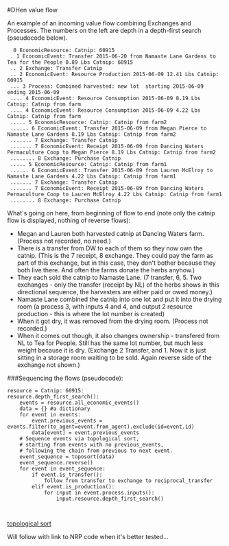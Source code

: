 #DHen value flow

An example of an incoming value flow combining Exchanges and Processes. The numbers on the left are depth in a depth-first search (pseudocode below).

```
  0 EconomicResource: Catnip: 60915
 . 1 EconomicEvent: Transfer 2015-06-20 from Namaste Lane Gardens to Tea for the People 0.89 Lbs Catnip: 60915
 .. 2 Exchange: Transfer Catnip
 .. 2 EconomicEvent: Resource Production 2015-06-09 12.41 Lbs Catnip: 60915
 ... 3 Process: Combined harvested: new lot  starting 2015-06-09 ending 2015-06-09
 .... 4 EconomicEvent: Resource Consumption 2015-06-09 8.19 Lbs Catnip: Catnip from farm
 .... 4 EconomicEvent: Resource Consumption 2015-06-09 4.22 Lbs Catnip: Catnip from farm
 ..... 5 EconomicResource: Catnip: Catnip from farm2
 ...... 6 EconomicEvent: Transfer 2015-06-09 from Megan Pierce to Namaste Lane Gardens 8.19 Lbs Catnip: Catnip from farm2
 ....... 7 Exchange: Transfer Catnip
 ....... 7 EconomicEvent: Receipt 2015-06-09 from Dancing Waters Permaculture Coop to Megan Pierce 8.19 Lbs Catnip: Catnip from farm2
 ........ 8 Exchange: Purchase Catnip
 ..... 5 EconomicResource: Catnip: Catnip from farm1
 ...... 6 EconomicEvent: Transfer 2015-06-09 from Lauren McElroy to Namaste Lane Gardens 4.22 Lbs Catnip: Catnip from farm1
 ....... 7 Exchange: Transfer Catnip
 ....... 7 EconomicEvent: Receipt 2015-06-09 from Dancing Waters Permaculture Coop to Lauren McElroy 4.22 Lbs Catnip: Catnip from farm1
 ........ 8 Exchange: Purchase Catnip
```

What's going on here, from beginning of flow to end (note only the catnip flow is displayed, nothing of reverse flows):
* Megan and Lauren both harvested catnip at Dancing Waters farm. (Process not recorded, no need.)
* There is a transfer from DW to each of them so they now own the catnip. (This is the 7 receipt, 8 exchange. They could pay the farm as part of this exchange, but in this case, they don't bother because they both live there.  And often the farms donate the herbs anyhow.)
* They each sold the catnip to Namaste Lane. (7 transfer, 6, 5. Two exchanges - only the transfer (receipt by NL) of the herbs shows in this directional sequence, the harvesters are either paid or owed money.)
* Namaste Lane combined the catnip into one lot and put it into the drying room (a process 3, with inputs 4 and 4, and output 2 resource production - this is where the lot number is created)
* When it got dry, it was removed from the drying room.  (Process not recorded.)
* When it comes out though, it also changes ownership - transfered from NL to Tea for People.  Still has the same lot number, but much less weight because it is dry. (Exchange 2 Transfer, and 1. Now it is just sitting in a storage room waiting to be sold.  Again reverse side of the exchange not shown.)

###Sequencing the flows (pseudocode):

```
resource = Catnip: 60915:
resource.depth_first_search():
    events = resource.all_economic_events()
    data = {} #a dictionary
    for event in events:
        event.previous_events = events.filter(to_agent=event.from_agent).exclude(id=event.id)
        data[event] = event.previous_events
    # Sequence events via topological sort, 
    # starting from events with no previous_events,
    # following the chain from previous to next event.
    event_sequence = toposort(data) 
    event_sequence.reverse()
    for event in event_sequence:
        if event.is_transfer():
            follow from transfer to exchange to reciprocal_transfer
        elif event.is_production():
            for input in event.process.inputs():
                input.resource.depth_first_search()
                
        
```
 [topological sort](https://bitbucket.org/ericvsmith/toposort/src/25b5894c4229cb888f77cf0c077c05e2464446ac/toposort.py?at=default&fileviewer=file-view-default)

Will follow with link to NRP code when it's better tested...
